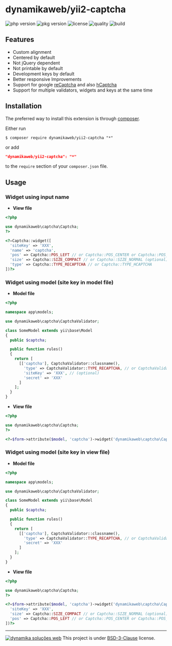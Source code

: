 dynamikaweb/yii2-captcha
=========================
![php version](https://img.shields.io/packagist/php-v/dynamikaweb/yii2-captcha)
![pkg version](https://img.shields.io/packagist/v/dynamikaweb/yii2-captcha)
![license](https://img.shields.io/packagist/l/dynamikaweb/yii2-captcha)
![quality](https://img.shields.io/scrutinizer/quality/g/dynamikaweb/yii2-captcha)
![build](https://img.shields.io/scrutinizer/build/g/dynamikaweb/yii2-captcha)

Features
--------

 * Custom alignment
 * Centered by default
 * Not jQuery dependent
 * Not printable by default
 * Development keys by default
 * Better responsive Improvements
 * Support for google [reCaptcha](https://developers.google.com/recaptcha) and also [hCaptcha](https://www.hcaptcha.com)
 * Support for multiple validators, widgets and keys at the same time

Installation
------------
The preferred way to install this extension is through [composer](http://getcomposer.org/download/).

Either run

```SHELL
$ composer require dynamikaweb/yii2-captcha "*"
```

or add

```JSON
"dynamikaweb/yii2-captcha": "*"
```

to the `require` section of your `composer.json` file.

Usage
-----

### Widget using input name ###

* **View file**

```PHP
<?php 

use dynamikaweb\captcha\Captcha;
?>

<?=Captcha::widget([
  'siteKey' => 'XXX',
  'name' => 'captcha',
  'pos' => Captcha::POS_LEFT // or Captcha::POS_CENTER or Captcha::POS_RIGHT (optional)
  'size' => Captcha::SIZE_COMPACT // or Captcha::SIZE_NORMAL (optional)
  'type' => Captcha::TYPE_RECAPTCHA // or Captcha::TYPE_HCAPTCHA 
])?>
```

### Widget using model (site key in model file) ###

* **Model file**

```PHP
<?php 

namespace app\models;

use dynamikaweb\captcha\CaptchaValidator;

class SomeModel extends yii\base\Model
{
  public $captcha;

  public function rules()
  {
    return [
      [['captcha'], CaptchaValidator::classname(),
        'type' => CaptchaValidator::TYPE_RECAPTCHA, // or CaptchaValidator::TYPE_HCAPTCHA
        'siteKey' => 'XXX', // (optional)
        'secret' => 'XXX'
      ]
    ];
  }
}
```

* **View file**

```PHP
<?php 

use dynamikaweb\captcha\Captcha;
?>

<?=$form->attribute($model, 'captcha')->widget('dynamikaweb\captcha\Captcha')?>
```

### Widget using model (site key in view file) ###

* **Model file**

```PHP
<?php 

namespace app\models;

use dynamikaweb\captcha\CaptchaValidator;

class SomeModel extends yii\base\Model
{
  public $captcha;

  public function rules()
  {
    return [
      [['captcha'], CaptchaValidator::classname(),
        'type' => CaptchaValidator::TYPE_RECAPTCHA, // or CaptchaValidator::TYPE_HCAPTCHA
        'secret' => 'XXX'
      ]
    ];
  }
}
```

* **View file**

```PHP
<?php 

use dynamikaweb\captcha\Captcha;
?>

<?=$form->attribute($model, 'captcha')->widget('dynamikaweb\captcha\Captcha', [
  'siteKey' => 'XXX',
  'size' => Captcha::SIZE_COMPACT // or Captcha::SIZE_NORMAL (optional)
  'pos' => Captcha::POS_LEFT // or Captcha::POS_CENTER or Captcha::POS_RIGHT (optional)
])?>
```

--------------------------------------------------------------------------------------------------------------
[![dynamika soluções web](https://avatars.githubusercontent.com/dynamikaweb?size=12)](https://dynamika.com.br)
This project is under [BSD-3-Clause](https://opensource.org/licenses/BSD-3-Clause) license.
